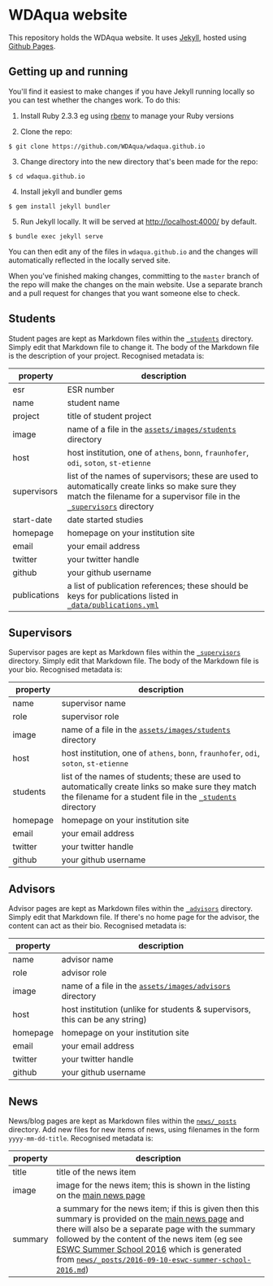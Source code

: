 # WDAqua website

This repository holds the WDAqua website. It uses [Jekyll](https://jekyllrb.com/), hosted using [Github Pages](https://pages.github.com/).

## Getting up and running

You'll find it easiest to make changes if you have Jekyll running locally so you can test whether the changes work. To do this:

1. Install Ruby 2.3.3 eg using [rbenv](https://github.com/rbenv/rbenv/blob/master/README.md) to manage your Ruby versions

2. Clone the repo:
  ```
  $ git clone https://github.com/WDAqua/wdaqua.github.io
  ```

3. Change directory into the new directory that's been made for the repo:
  ```
  $ cd wdaqua.github.io
  ```

4. Install jekyll and bundler gems
  ```
  $ gem install jekyll bundler
  ```

5. Run Jekyll locally. It will be served at [http://localhost:4000/](http://localhost:4000/) by default.
  ```
  $ bundle exec jekyll serve
  ```

You can then edit any of the files in `wdaqua.github.io` and the changes will automatically reflected in the locally served site.

When you've finished making changes, committing to the `master` branch of the repo will make the changes on the main website. Use a separate branch and a pull request for changes that you want someone else to check.

## Students

Student pages are kept as Markdown files within the [`_students`](https://github.com/WDAqua/wdaqua.github.io/tree/master/_students) directory. Simply edit that Markdown file to change it. The body of the Markdown file is the description of your project. Recognised metadata is:

| property | description |
|-|-|
| esr | ESR number |
| name | student name |
| project | title of student project |
| image | name of a file in the [`assets/images/students`](https://github.com/WDAqua/wdaqua.github.io/tree/master/assets/images/students) directory |
| host | host institution, one of `athens`, `bonn`, `fraunhofer`, `odi`, `soton`, `st-etienne` |
| supervisors | list of the names of supervisors; these are used to automatically create links so make sure they match the filename for a supervisor file in the [`_supervisors`](https://github.com/WDAqua/wdaqua.github.io/tree/master/_supervisors) directory |
| start-date | date started studies |
| homepage | homepage on your institution site |
| email | your email address |
| twitter | your twitter handle |
| github | your github username |
| publications | a list of publication references; these should be keys for publications listed in  [`_data/publications.yml`](https://github.com/WDAqua/wdaqua.github.io/blob/master/_data/publications.yml) |

## Supervisors

Supervisor pages are kept as Markdown files within the [`_supervisors`](https://github.com/WDAqua/wdaqua.github.io/tree/master/_supervisors) directory. Simply edit that Markdown file. The body of the Markdown file is your bio. Recognised metadata is:

| property | description |
|-|-|
| name | supervisor name |
| role | supervisor role |
| image | name of a file in the [`assets/images/students`](https://github.com/WDAqua/wdaqua.github.io/tree/master/assets/images/students) directory |
| host | host institution, one of `athens`, `bonn`, `fraunhofer`, `odi`, `soton`, `st-etienne` |
| students | list of the names of students; these are used to automatically create links so make sure they match the filename for a student file in the [`_students`](https://github.com/WDAqua/wdaqua.github.io/tree/master/_students) directory |
| homepage | homepage on your institution site |
| email | your email address |
| twitter | your twitter handle |
| github | your github username |


## Advisors

Advisor pages are kept as Markdown files within the [`_advisors`](https://github.com/WDAqua/wdaqua.github.io/tree/master/_advisors) directory. Simply edit that Markdown file. If there's no home page for the advisor, the content can act as their bio. Recognised metadata is:

| property | description |
|-|-|
| name | advisor name |
| role | advisor role |
| image | name of a file in the [`assets/images/advisors`](https://github.com/WDAqua/wdaqua.github.io/tree/master/assets/images/advisors) directory |
| host | host institution (unlike for students & supervisors, this can be any string) |
| homepage | homepage on your institution site |
| email | your email address |
| twitter | your twitter handle |
| github | your github username |


## News

News/blog pages are kept as Markdown files within the [`news/_posts`](https://github.com/WDAqua/wdaqua.github.io/tree/master/news/_posts) directory. Add new files for new items of news, using filenames in the form `yyyy-mm-dd-title`. Recognised metadata is:

| property | description |
|-|-|
| title | title of the news item |
| image | image for the news item; this is shown in the listing on the [main news page](https://wdaqua.github.io/news/) |
| summary | a summary for the news item; if this is given then this summary is provided on the [main news page](https://wdaqua.github.io/news/) and there will also be a separate page with the summary followed by the content of the news item (eg see [ESWC Summer School 2016](https://wdaqua.github.io/news/2016/09/10/eswc-summer-school-2016/) which is generated from [`news/_posts/2016-09-10-eswc-summer-school-2016.md`](https://github.com/WDAqua/wdaqua.github.io/blob/master/news/_posts/2016-09-10-eswc-summer-school-2016.md)) |
